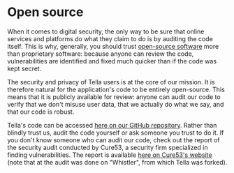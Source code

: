 # Open source

When it comes to digital security, the only way to be sure that online services and platforms do what they claim to do is by auditing the code itself. This is why, generally, you should trust [open-source software](https://en.wikipedia.org/wiki/Open-source_software) more than proprietary software: because anyone can review the code, vulnerabilities are identified and fixed much quicker than if the code was kept secret. 

The security and privacy of Tella users is at the core of our mission. It is therefore natural for the application's code to be entirely open-source. This means that it is publicly available for review: anyone can audit our code to verify that we don't misuse user data, that we actually do what we say, and that our code is robust. 

Tella's code can be accessed [here on our GitHub repository](https://github.com/H0rizontal). Rather than blindly trust us, audit the code yourself or ask someone you trust to do it. If you don't know someone who can audit our code, check out the report of the security audit conducted by Cure53, a security firm specialized in finding vulnerabilities. The report is available [here on Cure53's website](https://cure53.de/pentest-report_whistler.pdf) \(note that at the audit was done on "Whistler", from which Tella was forked\).



